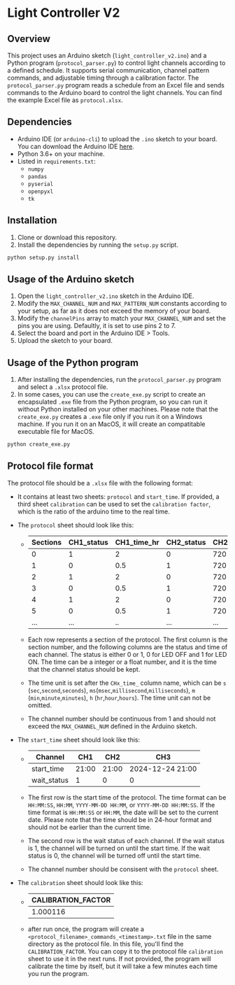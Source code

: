 # Light Controller V2

## Overview
This project uses an Arduino sketch (`light_controller_v2.ino`) and a Python program (`protocol_parser.py`) to control light channels according to a defined schedule. It supports serial communication, channel pattern commands, and adjustable timing through a calibration factor. The `protocol_parser.py` program reads a schedule from an Excel file and sends commands to the Arduino board to control the light channels. You can find the example Excel file as `protocol.xlsx`.

## Dependencies
- Arduino IDE (or `arduino-cli`) to upload the `.ino` sketch to your board. You can download the Arduino IDE [here](https://www.arduino.cc/en/software).
- Python 3.6+ on your machine.
- Listed in `requirements.txt`:  
  - `numpy`  
  - `pandas`  
  - `pyserial`  
  - `openpyxl`  
  - `tk`

## Installation
1. Clone or download this repository.  
2. Install the dependencies by running the `setup.py` script.  
```bash
python setup.py install
```

## Usage of the Arduino sketch
1. Open the `light_controller_v2.ino` sketch in the Arduino IDE.
2. Modify the `MAX_CHANNEL_NUM` and `MAX_PATTERN_NUM` constants according to your setup, as far as it does not exceed the memory of your board.
3. Modify the `channelPins` array to match your `MAX_CHANNEL_NUM` and set the pins you are using. Defaultly, it is set to use pins 2 to 7.
4. Select the board and port in the Arduino IDE > Tools.
5. Upload the sketch to your board.

## Usage of the Python program
1. After installing the dependencies, run the `protocol_parser.py` program and select a ```.xlsx``` protocol file.
2. In some cases, you can use the `create_exe.py` script to create an encapsulated `.exe` file from the Python program, so you can run it without Python installed on your other machines. Please note that the `create_exe.py` creates a `.exe` file only if you run it on a Windows machine. If you run it on an MacOS, it will create an compatitable executable file for MacOS.
```bash
python create_exe.py
```

## Protocol file format
The protocol file should be a ```.xlsx``` file with the following format:
- It contains at least two sheets: `protocol` and `start_time`. If provided, a third sheet `calibration` can be used to set the `calibration factor`, which is the ratio of the arduino time to the real time.
- The `protocol` sheet should look like this:

  - | Sections | CH1_status | CH1_time_hr | CH2_status | CH2_time_ms | CH3_status | CH3_time_sec |
    |----------|------------|--------------|------------|-------------|------------|--------------|
    | 0        | 1          | 2            | 0          | 720         | 0          | 1            | 
    | 1        | 0          | 0.5          | 1          | 720         | 1          | 1            | 
    | 2        | 1          | 2            | 0          | 720         | 0          | 1            | 
    | 3        | 0          | 0.5          | 1          | 720         | 1          | 1            | 
    | 4        | 1          | 2            | 0          | 720         | 0          | 1            | 
    | 5        | 0          | 0.5          | 1          | 720         | 1          | 1            | 
    | ...      | ...        | ..           | ...        | ...         | ...        | ...          | 

  - Each row represents a section of the protocol. The first column is the section number, and the following columns are the status and time of each channel. The status is either 0 or 1, 0 for LED OFF and 1 for LED ON. The time can be a integer or a float number, and it is the time that the channel status should be kept. 
  - The time unit is set after the `CHx_time_` column name, which can be `s` (`sec`,`second`,`seconds`), `ms`(`msec`,`millisecond`,`milliseconds`), `m` (`min`,`minute`,`minutes`), `h` (`hr`,`hour`,`hours`). The time unit can not be omitted.
  - The channel number should be continuous from 1 and should not exceed the `MAX_CHANNEL_NUM` defined in the Arduino sketch.

- The `start_time` sheet should look like this:

  - | Channel    | CH1   | CH2   | CH3              |
    |------------|-------|-------|------------------|
    | start_time | 21:00 | 21:00 | 2024-12-24 21:00 |
    | wait_status| 1     | 0     | 0                |

  - The first row is the start time of the protocol. The time format can be `HH:MM:SS`, `HH:MM`, `YYYY-MM-DD HH:MM`, or `YYYY-MM-DD HH:MM:SS`. If the time format is `HH:MM:SS` or `HH:MM`, the date will be set to the current date. Please note that the time should be in 24-hour format and should not be earlier than the current time.
  - The second row is the wait status of each channel. If the wait status is 1, the channel will be turned on until the start time. If the wait status is 0, the channel will be turned off until the start time. 
  - The channel number should be consisent with the `protocol` sheet.

- The `calibration` sheet should look like this:
  - | CALIBRATION_FACTOR |
    |--------------------|
    | 1.000116           |
  - after run once, the program will create a `<protocol_filename>_commands_<timestamp>.txt` file in the same directory as the protocol file. In this file, you'll find the `CALIBRATION_FACTOR`. You can copy it to the protocol file `calibration` sheet to use it in the next runs. If not provided, the program will calibrate the time by itself, but it will take a few minutes each time you run the program.

